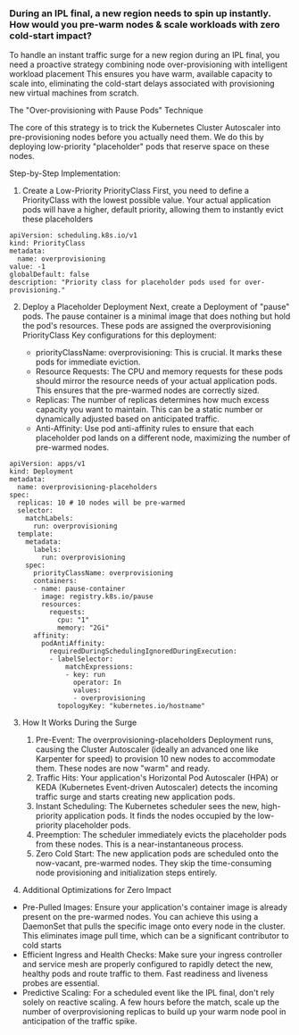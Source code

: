 ### During an IPL final, a new region needs to spin up instantly. How would you pre-warm nodes & scale workloads with zero cold-start impact?

To handle an instant traffic surge for a new region during an IPL final, you need a proactive strategy combining node over-provisioning with intelligent workload placement
This ensures you have warm, available capacity to scale into, eliminating the cold-start delays associated with provisioning new virtual machines from scratch.

The "Over-provisioning with Pause Pods" Technique

The core of this strategy is to trick the Kubernetes Cluster Autoscaler into pre-provisioning nodes before you actually need them. We do this by deploying low-priority "placeholder" pods that reserve space on these nodes.

Step-by-Step Implementation:

1.  Create a Low-Priority PriorityClass
    First, you need to define a PriorityClass with the lowest possible value. Your actual application pods will have a higher, default priority, allowing them to instantly evict these placeholders
```
apiVersion: scheduling.k8s.io/v1
kind: PriorityClass
metadata:
  name: overprovisioning
value: -1
globalDefault: false
description: "Priority class for placeholder pods used for over-provisioning."
```
2. Deploy a Placeholder Deployment
   Next, create a Deployment of "pause" pods. The pause container is a minimal image that does nothing but hold the pod's resources. These pods are assigned the overprovisioning PriorityClass
   Key configurations for this deployment:

   - priorityClassName: overprovisioning: This is crucial. It marks these pods for immediate eviction.
   - Resource Requests: The CPU and memory requests for these pods should mirror the resource needs of your actual application pods. This ensures that the pre-warmed nodes are correctly sized.
   - Replicas: The number of replicas determines how much excess capacity you want to maintain. This can be a static number or dynamically adjusted based on anticipated traffic.
   - Anti-Affinity: Use pod anti-affinity rules to ensure that each placeholder pod lands on a different node, maximizing the number of pre-warmed nodes.

```
apiVersion: apps/v1
kind: Deployment
metadata:
  name: overprovisioning-placeholders
spec:
  replicas: 10 # 10 nodes will be pre-warmed
  selector:
    matchLabels:
      run: overprovisioning
  template:
    metadata:
      labels:
        run: overprovisioning
    spec:
      priorityClassName: overprovisioning
      containers:
      - name: pause-container
        image: registry.k8s.io/pause
        resources:
          requests:
            cpu: "1"
            memory: "2Gi"
      affinity:
        podAntiAffinity:
          requiredDuringSchedulingIgnoredDuringExecution:
          - labelSelector:
              matchExpressions:
              - key: run
                operator: In
                values:
                - overprovisioning
            topologyKey: "kubernetes.io/hostname"
```
3. How It Works During the Surge
   1. Pre-Event: The overprovisioning-placeholders Deployment runs, causing the Cluster Autoscaler (ideally an advanced one like Karpenter for speed) to provision 10 new nodes to accommodate them. These nodes are now "warm" and ready.
   2. Traffic Hits: Your application's Horizontal Pod Autoscaler (HPA) or KEDA (Kubernetes Event-driven Autoscaler) detects the incoming traffic surge and starts creating new application pods.
   3. Instant Scheduling: The Kubernetes scheduler sees the new, high-priority application pods. It finds the nodes occupied by the low-priority placeholder pods.
   4. Preemption: The scheduler immediately evicts the placeholder pods from these nodes. This is a near-instantaneous process.
   5. Zero Cold Start: The new application pods are scheduled onto the now-vacant, pre-warmed nodes. They skip the time-consuming node provisioning and initialization steps entirely.
  
4. Additional Optimizations for Zero Impact
  - Pre-Pulled Images: Ensure your application's container image is already present on the pre-warmed nodes. You can achieve this using a DaemonSet that pulls the specific image onto every node in the cluster. This eliminates image pull time, which can be a significant contributor to cold starts
  - Efficient Ingress and Health Checks: Make sure your ingress controller and service mesh are properly configured to rapidly detect the new, healthy pods and route traffic to them. Fast readiness and liveness probes are essential.
  - Predictive Scaling: For a scheduled event like the IPL final, don't rely solely on reactive scaling. A few hours before the match, scale up the number of overprovisioning replicas to build up your warm node pool in anticipation of the traffic spike.

